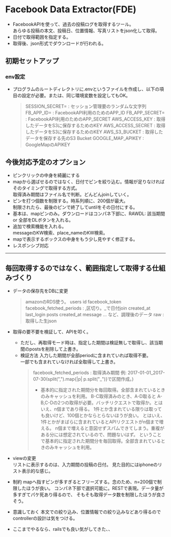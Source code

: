 # Facebook Data Extractor(FDE)
- FacebookAPIを使って、過去の投稿ログを取得するツール。  
  あらゆる投稿の本文、投稿日、位置情報、写真リストをjson化して取得。
- 日付で取得範囲を指定する。
- 取得後、json形式でダウンロードが行われる。

## 初期セットアップ
### env設定
- プログラムのルートディレクトリに.envというファイルを作成し、以下の項目の設定が必要。または、同じ環境変数を設定してもOK。
  > SESSION_SECRET= : セッション管理要のランダムな文字列
  > FB_APP_ID= : FacebookAPI利用のためのAPP_ID
  > FB_APP_SECRET= : FacebookAPI利用のためのAPP_SECRET
  > AWS_ACCESS_KEY : 取得したデータをS3に保存するためのKEY
  > AWS_ACCESS_SECRET : 取得したデータをS3に保存するためのKEY
  > AWS_S3_BUCKET : 取得したデータを保存する先のS3 Bucket
  > GOOGLE_MAP_APIKEY : GoogleMapのAPIKEY

## 今後対応予定のオプション
- ピンクリックの中身を綺麗にする
- mapから選ばせるのではなく、日付でピンを絞り込む。情報が足りなければそのタイミングで取得する方式。  
  取得済み期間はファイル名で判断。どんどんjoinしていく。
- ピンを打つ個数を制限する。時系列順に、200個が最大。  
  制限されたら、最後のピンで終了してuntilをその日付にする。
- 基本は、mapピンのみ。ダウンロードはコンパネ下部に、RAWDL: 該当期間 or 全部をDLボタンを入れる。
- 追加で検索機能を入れる。  
  messageのKW検索、place_nameのKW検索。
- mapで表示するボックスの中身をもう少し見やすく修正する。
- レスポンシブ対応

---
## 毎回取得するのではなく、範囲指定して取得する仕組みづくり
- データの保存先をDBに変更
  >  amazonのRDS使う。
  >    users
  >      id
  >      facebook_token
  >      facebook_fetched_periods : ,区切り。_で日付join
  >      created_at
  >      last_login
  >    posts
  >      created_at
  >      message
  >      ... など、調理後のデータ
  >      raw : 取得した生json


- 取得の要不要を検証して、APIを叩く。
  - ただし、再取得モード時は、指定した期間は検証無しで取得し、該当期間のpostsを削除して上書き。
  - 検証方法
    入力した期間が全部periodに含まれていれば取得不要。  
    一部でも含まれていなければ全取得して上書き。  
    >  facebook_fetched_periods : 取得済み期間 例: 2017-01-01_2017-07-30(split(",").map{|p| p.split("_")}で区間作成。)
    >  - 基本的に指定された期間分を毎回取得。全部含まれているときのみキャッシュを利用。
    >    B-C取得済みのとき、A-D取ると A-B,C-Dの2つの取得が必要。バッチリクエストで取得か。とはいえ、n個まであり得る。
    >    1件とか含まれている限りは取っても良いけど、100個とかならとらないほうが良い。
    >    とはいえ、1件とかがまばらに含まれているとAPIリクエストがn個まで増える。
    >    n個まで増えると意図せずスパムできてしまう。重複がある分には想定されているので、問題ないはず。
    >    ということで基本的に指定された期間分を毎回取得。全部含まれているときのみキャッシュを利用。

- viewの変更  
  リストに表示するのは、入力期間の投稿の日付。
  見た目的にはiphoneのリスト表示的な感じ。

- 制約
  mapへ指すピンが多すぎるとフリーズする。念のため、n=200個で制限したほうが良い。
  コンパネ下部で選択可能に。RESTで表現。データ量が多すぎてパケ死あり得るので、
  そもそも取得データ数を制限したほうが良さそう。

- 意識しておく
  本文での絞り込み、位置情報での絞り込みなどあり得るのでcontrollerの設計は気をつける。

- ここまでやるなら、railsでも良い気がしてきた、、
